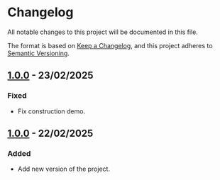 # Changelog

All notable changes to this project will be documented in this file.

The format is based on [Keep a Changelog](https://keepachangelog.com/en/1.1.0/),
and this project adheres to [Semantic Versioning](https://semver.org/spec/v2.0.0.html).

## [1.0.0] - 23/02/2025

### Fixed

- Fix construction demo.

## [1.0.0] - 22/02/2025

### Added

- Add new version of the project.

[1.0.0]: https://github.com/TODOvue/todovue-button/pull/2
